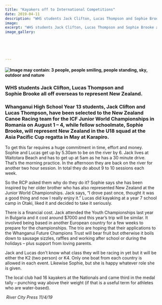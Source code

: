 ```yaml
---
title: "Kayakers off to International Competitions"
date: 2019-04-11
description: "WHS students Jack Clifton, Lucas Thompson and Sophie Brooke all off overseas to represent New Zealand..."
image: 
excerpt: "WHS students Jack Clifton, Lucas Thompson and Sophie Brooke all off overseas to represent New Zealand."
image_gallery:
    
    
    
    
    
---
```


<h4><span><img src="https://scontent-syd2-1.xx.fbcdn.net/v/t1.0-9/57064260_2215299671842352_4088376701887709184_n.jpg?_nc_cat=102&amp;_nc_ht=scontent-syd2-1.xx&amp;oh=063dc5628b5577ba4001f347c57149f5&amp;oe=5D2B2F74" alt="Image may contain: 3 people, people smiling, people standing, sky, outdoor and nature" /></span></h4>
<h3><span>WHS students Jack&nbsp;<span>Clifton, Lucas Thompson</span>&nbsp;and Sophie&nbsp;<span>Brooke all off overseas to represent New Zealand.</span></span></h3>
<h3>Whanganui High School Year 13 students, Jack Clifton and Lucas Thompson, have been selected to the New Zealand Canoe Racing team for the ICF Junior World Championships in Romania on August 1 &ndash; 4, while fellow schoolmate, Sophie Brooke, will represent New Zealand in the U18 squad at the Asia Pacific Cup regatta in May at Karapiro.</h3>
<p>To get this far requires a huge commitment in time, effort and money. Sophie and Lucas get up by 5.30am t<span class="text_exposed_show">o be on the river by 6. Jack lives at Waitotara Beach and has to get up at 5am as he has a 30 minute drive. That&rsquo;s the morning practice. In the afternoon they are back on the river for another two hour session. In total they do about 9 to 10 sessions each week.<br /></span></p>
<p><span class="text_exposed_show">So the RCP asked them why do they do it? Sophie says she has been inspired by her older brother who has also represented New Zealand at the Junior World Championships. Jack says, &ldquo;I drove past once, thought it was a good thing and now I really enjoy it.&rdquo; Lucas did kayaking at a year 7 school camp in Otaki, liked it and decided to take it seriously.<br /></span></p>
<p><span class="text_exposed_show">There is a financial cost. Jack attended the Youth Championships last year in Bulgaria and it cost around $7000 and this year&rsquo;s trip will be similar. It involved being based in another European country for a few weeks to prepare for the championships. The trio are hoping that their applications to the Whanganui Future Champions Trust will bear fruit but otherwise it boils down to sausage sizzles, raffles and working after school or during the holidays &ndash; plus support from loving parents.<br /></span></p>
<p><span class="text_exposed_show">Jack and Lucas don&rsquo;t know what class they will be racing in yet but it will be either the K2 (two person) or K4. Only one boat from each country is allowed in each event. Likewise Sophie, but she is happy whatever role she is given.<br /></span></p>
<p><span class="text_exposed_show">The local club had 16 kayakers at the Nationals and came third in the medal tally &ndash; punching way above their weight (if that is a useful term for athletes who are water-based).</span></p>
<div class="text_exposed_show">
<p><em>&nbsp;River City Press 11/4/19</em></p>
</div>

